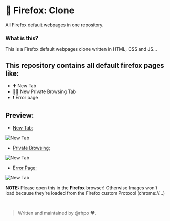 # 🦊 Firefox: Clone
All Firefox default webpages in one repository.

### What is this?
This is a Firefox default webpages clone written in HTML, CSS and JS...

## This repository contains all default firefox pages like:
+ ➕ New Tab
+ 🕵🏻 New Private Browsing Tab
+ ❗ Error page

## Preview:
+ [New Tab:](https://rhpo.github.io/Firefox/new-tab/)
<img src="https://i.ibb.co/MpBDd9r/2022-07-16-13-45-41-Trim.gif" alt="New Tab" />

+ [Private Browsing:](https://rhpo.github.io/Firefox/new-private-tab/)
<img src="https://i.ibb.co/LC0PNYz/2022-07-16-15-01-13-Trim.gif" alt="New Tab" />

+ [Error Page:](https://rhpo.github.io/Firefox/error-page/)
<img src="https://i.ibb.co/jMDp3fh/2022-07-16-15-07-39-Trim-1.gif" alt="New Tab" />

__NOTE:__ Please open this in the **Firefox** browser! Otherwise Images won't load because they're loaded from the Firefox custom Protocol (chrome://...)


<br />

> Written and maintained by @rhpo ❤️.
